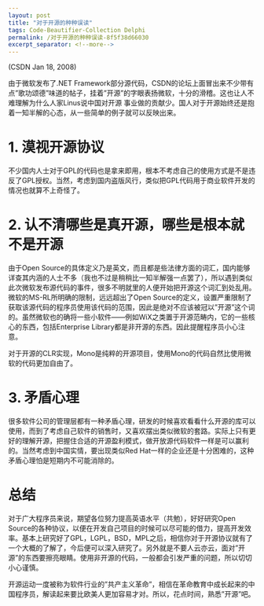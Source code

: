 ```yaml
---
layout: post
title: "对于开源的种种误读"
tags: Code-Beautifier-Collection Delphi
permalink: /对于开源的种种误读-8f5f38d66030
excerpt_separator: <!--more-->
---
```

(CSDN Jan 18, 2008)

由于微软发布了.NET Framework部分源代码，CSDN的论坛上面冒出来不少带有点”歌功颂德”味道的帖子，挂着”开源”的字眼表扬微软，十分的滑稽。这也让人不难理解为什么人家Linus说中国对开源 事业做的贡献少。国人对于开源始终还是抱着一知半解的心态，从一些简单的例子就可以反映出来。
<!--more-->

# 1. 漠视开源协议

不少国内人士对于GPL的代码也是拿来即用，根本不考虑自己的使用方式是不是违反了GPL授权。当然，考虑到国内盗版风行，类似把GPL代码用于商业软件开发的情况也就算不上奇怪了。

# 2. 认不清哪些是真开源，哪些是根本就不是开源

由于Open Source的具体定义乃是英文，而且都是些法律方面的词汇，国内能够详查其内涵的人士不多（我也不过是稍稍比一知半解强一点罢了），所以遇到类似此次微软发布源代码的事件，很多不明就里的人便开始把开源这个词汇到处乱用。微软的MS-RL所明确的限制，远远超出了Open Source的定义，设置严重限制了获取该源代码的程序员使用该代码的范围，因此是绝对不应该被冠以”开源”这个词的。虽然微软也的确将一些小软件――例如WiX之类置于开源范畴内，它的一些核心的东西，包括Enterprise Library都是非开源的东西。因此提醒程序员小心注意。

对于开源的CLR实现，Mono是纯粹的开源项目，使用Mono的代码自然比使用微软的代码更加自由了。

# 3. 矛盾心理

很多软件公司的管理层都有一种矛盾心理，研发的时候喜欢看看什么开源的库可以使用，而到了考虑自己软件的销售时，又喜欢摆出类似微软的套路。实际上只有更好的理解开源，把握住合适的开源盈利模式，做开放源代码软件一样是可以赢利的。当然考虑到中国实情，要出现类似Red Hat一样的企业还是十分困难的，这种矛盾心理怕是短期内不可能消除的。

# 总结

对于广大程序员来说，期望各位努力提高英语水平（共勉），好好研究Open Source的各种协议，以便在开发自己项目的时候可以尽可能的借力，提高开发效率。基本上研究好了GPL，LGPL，BSD，MPL之后，相信你对于开源协议就有了一个大概的了解了，今后便可以深入研究了。另外就是不要人云亦云，面对”开源”的东西要擦亮眼睛。使用非开源的代码，一般都会引发严重的问题，所以切切小心谨慎。

开源运动一度被称为软件行业的”共产主义革命”，相信在革命教育中成长起来的中国程序员，解读起来要比欧美人更加容易才对。所以，花点时间，熟悉”开源”吧。
